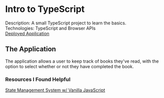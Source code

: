 # Intro to TypeScript

Description: A small TypeScript project to learn the basics. \
Technologies: TypeScript and Browser APIs \
[Deployed Application](https://intro-to-ts.netlify.app/)

## The Application

The application allows a user to keep track of books they've read, with the option to select whether or not they have completed the book.

### Resources I Found Helpful

[State Management System w/ Vanilla JavaScript](https://css-tricks.com/build-a-state-management-system-with-vanilla-javascript/)
